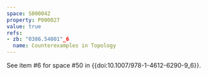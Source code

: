 ```yaml
---
space: S000042
property: P000027
value: true
refs:
- zb: "0386.54001"_6
  name: Counterexamples in Topology
---
```


See item #6 for space #50 in {{doi:10.1007/978-1-4612-6290-9_6}}.

